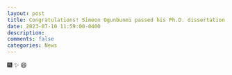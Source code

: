 ```yaml
---
layout: post
title: Congratulations! Simeon Ogunbunmi passed his Ph.D. dissertation defense! 
date: 2023-07-10 11:59:00-0400
description: 
comments: false
categories: News
---
```

 :fireworks: :sparkles: :smile: 

 
